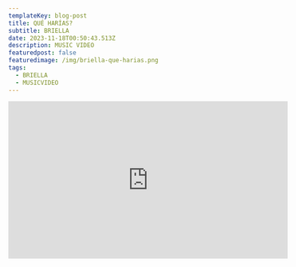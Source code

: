 ```yaml
---
templateKey: blog-post
title: QUÉ HARÍAS?
subtitle: BRIELLA
date: 2023-11-18T00:50:43.513Z
description: MUSIC VIDEO
featuredpost: false
featuredimage: /img/briella-que-harias.png
tags:
  - BRIELLA
  - MUSICVIDEO
---
```

<iframe width="560" height="315" src="https://www.youtube.com/embed/mqO49WAOrrw?si=d0X-Yl2XfcAzWw9m" title="YouTube video player" frameborder="0" allow="accelerometer; autoplay; clipboard-write; encrypted-media; gyroscope; picture-in-picture; web-share" allowfullscreen></iframe>